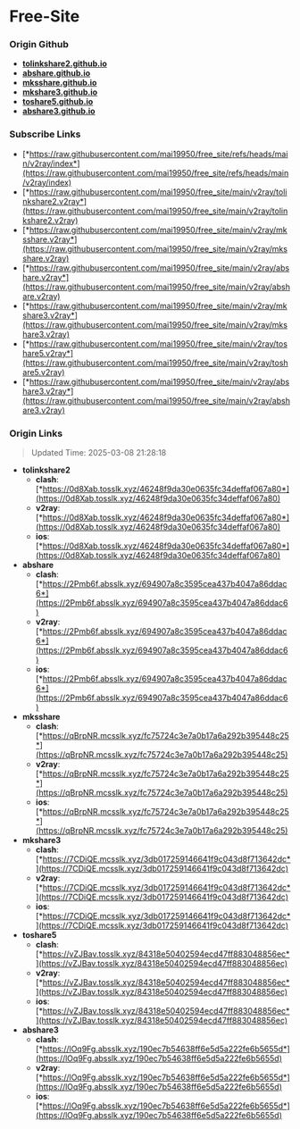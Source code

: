 # Free-Site

### Origin Github

- [**tolinkshare2.github.io**](https://github.com/tolinkshare2/tolinkshare2.github.io)
- [**abshare.github.io**](https://github.com/abshare/abshare.github.io)
- [**mksshare.github.io**](https://github.com/mksshare/mksshare.github.io)
- [**mkshare3.github.io**](https://github.com/mkshare3/mkshare3.github.io)
- [**toshare5.github.io**](https://github.com/toshare5/toshare5.github.io)
- [**abshare3.github.io**](https://github.com/abshare3/abshare3.github.io)

### Subscribe Links

- [*https://raw.githubusercontent.com/mai19950/free_site/refs/heads/main/v2ray/index*](https://raw.githubusercontent.com/mai19950/free_site/refs/heads/main/v2ray/index)
- [*https://raw.githubusercontent.com/mai19950/free_site/main/v2ray/tolinkshare2.v2ray*](https://raw.githubusercontent.com/mai19950/free_site/main/v2ray/tolinkshare2.v2ray)
- [*https://raw.githubusercontent.com/mai19950/free_site/main/v2ray/mksshare.v2ray*](https://raw.githubusercontent.com/mai19950/free_site/main/v2ray/mksshare.v2ray)
- [*https://raw.githubusercontent.com/mai19950/free_site/main/v2ray/abshare.v2ray*](https://raw.githubusercontent.com/mai19950/free_site/main/v2ray/abshare.v2ray)
- [*https://raw.githubusercontent.com/mai19950/free_site/main/v2ray/mkshare3.v2ray*](https://raw.githubusercontent.com/mai19950/free_site/main/v2ray/mkshare3.v2ray)
- [*https://raw.githubusercontent.com/mai19950/free_site/main/v2ray/toshare5.v2ray*](https://raw.githubusercontent.com/mai19950/free_site/main/v2ray/toshare5.v2ray)
- [*https://raw.githubusercontent.com/mai19950/free_site/main/v2ray/abshare3.v2ray*](https://raw.githubusercontent.com/mai19950/free_site/main/v2ray/abshare3.v2ray)

### Origin Links

> Updated Time: 2025-03-08 21:28:18

- **tolinkshare2**
  - **clash**: [*https://0d8Xab.tosslk.xyz/46248f9da30e0635fc34deffaf067a80*](https://0d8Xab.tosslk.xyz/46248f9da30e0635fc34deffaf067a80)
  - **v2ray**: [*https://0d8Xab.tosslk.xyz/46248f9da30e0635fc34deffaf067a80*](https://0d8Xab.tosslk.xyz/46248f9da30e0635fc34deffaf067a80)
  - **ios**: [*https://0d8Xab.tosslk.xyz/46248f9da30e0635fc34deffaf067a80*](https://0d8Xab.tosslk.xyz/46248f9da30e0635fc34deffaf067a80)
- **abshare**
  - **clash**: [*https://2Pmb6f.absslk.xyz/694907a8c3595cea437b4047a86ddac6*](https://2Pmb6f.absslk.xyz/694907a8c3595cea437b4047a86ddac6)
  - **v2ray**: [*https://2Pmb6f.absslk.xyz/694907a8c3595cea437b4047a86ddac6*](https://2Pmb6f.absslk.xyz/694907a8c3595cea437b4047a86ddac6)
  - **ios**: [*https://2Pmb6f.absslk.xyz/694907a8c3595cea437b4047a86ddac6*](https://2Pmb6f.absslk.xyz/694907a8c3595cea437b4047a86ddac6)
- **mksshare**
  - **clash**: [*https://qBrpNR.mcsslk.xyz/fc75724c3e7a0b17a6a292b395448c25*](https://qBrpNR.mcsslk.xyz/fc75724c3e7a0b17a6a292b395448c25)
  - **v2ray**: [*https://qBrpNR.mcsslk.xyz/fc75724c3e7a0b17a6a292b395448c25*](https://qBrpNR.mcsslk.xyz/fc75724c3e7a0b17a6a292b395448c25)
  - **ios**: [*https://qBrpNR.mcsslk.xyz/fc75724c3e7a0b17a6a292b395448c25*](https://qBrpNR.mcsslk.xyz/fc75724c3e7a0b17a6a292b395448c25)
- **mkshare3**
  - **clash**: [*https://7CDiQE.mcsslk.xyz/3db017259146641f9c043d8f713642dc*](https://7CDiQE.mcsslk.xyz/3db017259146641f9c043d8f713642dc)
  - **v2ray**: [*https://7CDiQE.mcsslk.xyz/3db017259146641f9c043d8f713642dc*](https://7CDiQE.mcsslk.xyz/3db017259146641f9c043d8f713642dc)
  - **ios**: [*https://7CDiQE.mcsslk.xyz/3db017259146641f9c043d8f713642dc*](https://7CDiQE.mcsslk.xyz/3db017259146641f9c043d8f713642dc)
- **toshare5**
  - **clash**: [*https://vZJBav.tosslk.xyz/84318e50402594ecd47ff883048856ec*](https://vZJBav.tosslk.xyz/84318e50402594ecd47ff883048856ec)
  - **v2ray**: [*https://vZJBav.tosslk.xyz/84318e50402594ecd47ff883048856ec*](https://vZJBav.tosslk.xyz/84318e50402594ecd47ff883048856ec)
  - **ios**: [*https://vZJBav.tosslk.xyz/84318e50402594ecd47ff883048856ec*](https://vZJBav.tosslk.xyz/84318e50402594ecd47ff883048856ec)
- **abshare3**
  - **clash**: [*https://lOq9Fg.absslk.xyz/190ec7b54638ff6e5d5a222fe6b5655d*](https://lOq9Fg.absslk.xyz/190ec7b54638ff6e5d5a222fe6b5655d)
  - **v2ray**: [*https://lOq9Fg.absslk.xyz/190ec7b54638ff6e5d5a222fe6b5655d*](https://lOq9Fg.absslk.xyz/190ec7b54638ff6e5d5a222fe6b5655d)
  - **ios**: [*https://lOq9Fg.absslk.xyz/190ec7b54638ff6e5d5a222fe6b5655d*](https://lOq9Fg.absslk.xyz/190ec7b54638ff6e5d5a222fe6b5655d)
